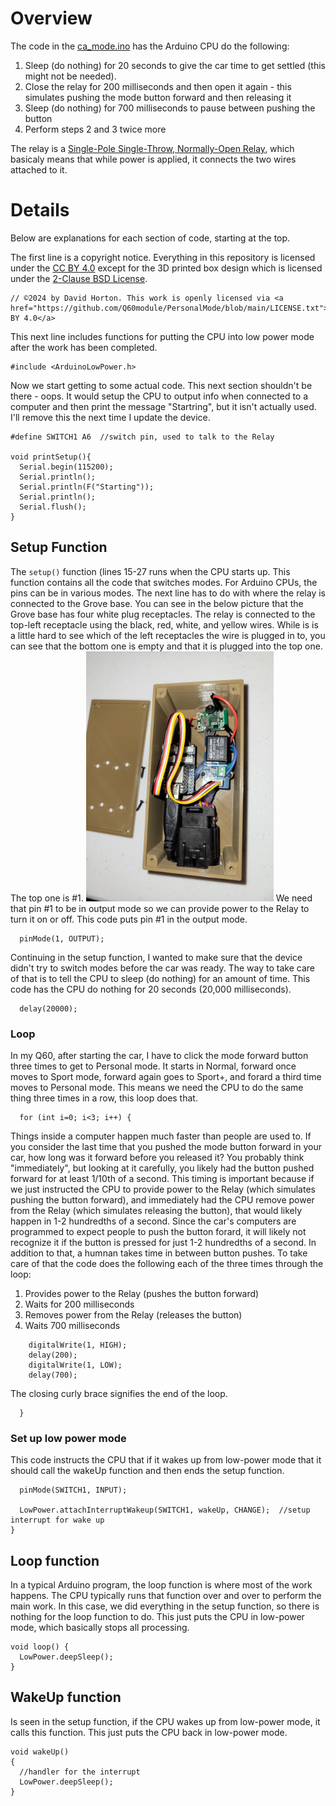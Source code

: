 # Overview
The code in the <a href="https://raw.githubusercontent.com/Q60module/PersonalMode/main/code/car_mode.ino">ca_mode.ino</a> has the Arduino CPU do the following:
1. Sleep (do nothing) for 20 seconds to give the car time to get settled (this might not be needed).
2. Close the relay for 200 milliseconds and then open it again - this simulates pushing the mode button forward and then releasing it
3. Sleep (do nothing) for 700 milliseconds to pause between pushing the button
4. Perform steps 2 and 3 twice more

The relay is a <a href="https://en.wikipedia.org/wiki/Relay">Single-Pole Single-Throw, Normally-Open Relay</a>, which basicaly means that while power is applied, it connects the two wires attached to it.

# Details
Below are explanations for each section of code, starting at the top.

The first line is a copyright notice. Everything in this repository is licensed under the <a href="https://github.com/Q60module/PersonalMode/blob/main/LICENSE.txt">CC BY 4.0</a> except for the 3D printed box design which is licensed under the <a href="https://opensource.org/licenses/bsd-license.php">2-Clause BSD License</a>. 
```
// ©2024 by David Horton. This work is openly licensed via <a href="https://github.com/Q60module/PersonalMode/blob/main/LICENSE.txt">CC BY 4.0</a> 
```

This next line includes functions for putting the CPU into low power mode after the work has been completed.
```
#include <ArduinoLowPower.h>
```

Now we start getting to some actual code. This next section shouldn't be there - oops. It would setup the CPU to output info when connected to a computer and then print the message "Startring", but it isn't actually used. I'll remove this the next time I update the device.
```
#define SWITCH1 A6  //switch pin, used to talk to the Relay

void printSetup(){
  Serial.begin(115200);
  Serial.println();
  Serial.println(F("Starting"));
  Serial.println();
  Serial.flush();
}
```
## Setup Function
The `setup()` function (lines 15-27 runs when the CPU starts up. This function contains all the code that switches modes. For Arduino CPUs, the pins can be in various modes. The next line has to do with where the relay is connected to the Grove base. You can see in the below picture that the Grove base has four white plug receptacles. The relay is connected to the top-left receptacle using the black, red, white, and yellow wires. While is is a little hard to see which of the left receptacles the wire is plugged in to, you can see that the bottom one is empty and that it is plugged into the top one. The top one is #1.
<img src="https://github.com/Q60module/PersonalMode/blob/main/images/Inside-the-box.jpg" alt="Assembled CPU inside the box" width="300" /> We need that pin #1 to be in output mode so we can provide power to the Relay to turn it on or off. This code puts pin #1 in the output mode.
```
  pinMode(1, OUTPUT);
```

Continuing in the setup function, I wanted to make sure that the device didn't try to switch modes before the car was ready. The way to take care of that is to tell the CPU to sleep (do nothing) for an amount of time. This code has the CPU do nothing for 20 seconds (20,000 milliseconds).
```
  delay(20000);
```

### Loop
In my Q60, after starting the car, I have to click the mode forward button three times to get to Personal mode. It starts in Normal, forward once moves to Sport mode, forward again goes to Sport+, and forard a third time moves to Personal mode. This means we need the CPU to do the same thing three times in a row, this loop does that.
```
  for (int i=0; i<3; i++) {
```

Things inside a computer happen much faster than people are used to. If you consider the last time that you pushed the mode button forward in your car, how long was it forward before you released it? You probably think "immediately", but looking at it carefully, you likely had the button pushed forward for at least 1/10th of a second. This timing is important because if we just instructed the CPU to provide power to the Relay (which simulates pushing the button forward), and immediately had the CPU remove power from the Relay (which simulates releasing the button), that would likely happen in 1-2 hundredths of a second. Since the car's computers are programmed to expect people to push the button forard, it will likely not recognize it if the button is pressed for just 1-2 hundredths of a second. In addition to that, a humnan takes time in between button pushes. To take care of that the code does the following each of the three times through the loop:
1. Provides power to the Relay (pushes the button forward)
2. Waits for 200 milliseconds
3. Removes power from the Relay (releases the button)
4. Waits 700 milliseconds
```
    digitalWrite(1, HIGH);
    delay(200);
    digitalWrite(1, LOW);
    delay(700);
```

The closing curly brace signifies the end of the loop.
```
  }
```

### Set up low power mode
This code instructs the CPU that if it wakes up from low-power mode that it should call the wakeUp function and then ends the setup function.
```
  pinMode(SWITCH1, INPUT);

  LowPower.attachInterruptWakeup(SWITCH1, wakeUp, CHANGE);  //setup interrupt for wake up
}
```

## Loop function
In a typical Arduino program, the loop function is where most of the work happens. The CPU typically runs that function over and over to perform the main work. In this case, we did everything in the setup function, so there is nothing for the loop function to do.
This just puts the CPU in low-power mode, which basically stops all processing.
```
void loop() {
  LowPower.deepSleep();
}
```

## WakeUp function
Is seen in the setup function, if the CPU wakes up from low-power mode, it calls this function. This just puts the CPU back in low-power mode.
```
void wakeUp()
{
  //handler for the interrupt
  LowPower.deepSleep();
}
```
